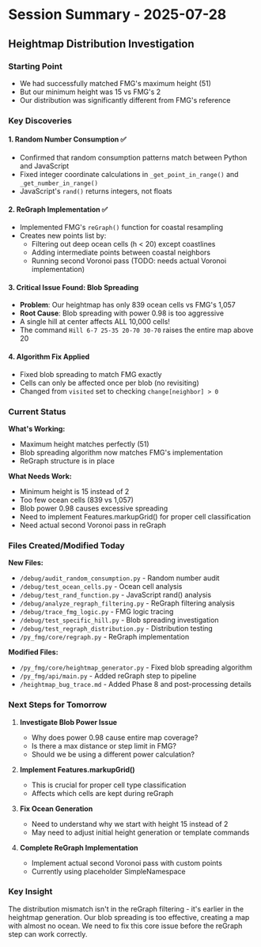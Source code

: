 # Session Summary - 2025-07-28

## Heightmap Distribution Investigation

### Starting Point
- We had successfully matched FMG's maximum height (51) 
- But our minimum height was 15 vs FMG's 2
- Our distribution was significantly different from FMG's reference

### Key Discoveries

#### 1. Random Number Consumption ✅
- Confirmed that random consumption patterns match between Python and JavaScript
- Fixed integer coordinate calculations in `_get_point_in_range()` and `_get_number_in_range()`
- JavaScript's `rand()` returns integers, not floats

#### 2. ReGraph Implementation ✅ 
- Implemented FMG's `reGraph()` function for coastal resampling
- Creates new points list by:
  - Filtering out deep ocean cells (h < 20) except coastlines
  - Adding intermediate points between coastal neighbors
  - Running second Voronoi pass (TODO: needs actual Voronoi implementation)

#### 3. Critical Issue Found: Blob Spreading
- **Problem**: Our heightmap has only 839 ocean cells vs FMG's 1,057
- **Root Cause**: Blob spreading with power 0.98 is too aggressive
- A single hill at center affects ALL 10,000 cells!
- The command `Hill 6-7 25-35 20-70 30-70` raises the entire map above 20

#### 4. Algorithm Fix Applied
- Fixed blob spreading to match FMG exactly
- Cells can only be affected once per blob (no revisiting)
- Changed from `visited` set to checking `change[neighbor] > 0`

### Current Status

**What's Working:**
- Maximum height matches perfectly (51)
- Blob spreading algorithm now matches FMG's implementation
- ReGraph structure is in place

**What Needs Work:**
- Minimum height is 15 instead of 2
- Too few ocean cells (839 vs 1,057)
- Blob power 0.98 causes excessive spreading
- Need to implement Features.markupGrid() for proper cell classification
- Need actual second Voronoi pass in reGraph

### Files Created/Modified Today

**New Files:**
- `/debug/audit_random_consumption.py` - Random number audit
- `/debug/test_ocean_cells.py` - Ocean cell analysis
- `/debug/test_rand_function.py` - JavaScript rand() analysis
- `/debug/analyze_regraph_filtering.py` - ReGraph filtering analysis
- `/debug/trace_fmg_logic.py` - FMG logic tracing
- `/debug/test_specific_hill.py` - Blob spreading investigation
- `/debug/test_regraph_distribution.py` - Distribution testing
- `/py_fmg/core/regraph.py` - ReGraph implementation

**Modified Files:**
- `/py_fmg/core/heightmap_generator.py` - Fixed blob spreading algorithm
- `/py_fmg/api/main.py` - Added reGraph step to pipeline
- `/heightmap_bug_trace.md` - Added Phase 8 and post-processing details

### Next Steps for Tomorrow

1. **Investigate Blob Power Issue**
   - Why does power 0.98 cause entire map coverage?
   - Is there a max distance or step limit in FMG?
   - Should we be using a different power calculation?

2. **Implement Features.markupGrid()**
   - This is crucial for proper cell type classification
   - Affects which cells are kept during reGraph

3. **Fix Ocean Generation**
   - Need to understand why we start with height 15 instead of 2
   - May need to adjust initial height generation or template commands

4. **Complete ReGraph Implementation**
   - Implement actual second Voronoi pass with custom points
   - Currently using placeholder SimpleNamespace

### Key Insight
The distribution mismatch isn't in the reGraph filtering - it's earlier in the heightmap generation. Our blob spreading is too effective, creating a map with almost no ocean. We need to fix this core issue before the reGraph step can work correctly.